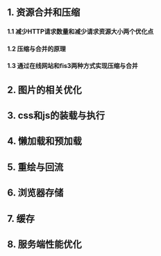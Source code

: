 ## 1. 资源合并和压缩

#### 1.1 减少HTTP请求数量和减少请求资源大小两个优化点

#### 1.2 压缩与合并的原理

#### 1.3 通过在线网站和fis3两种方式实现压缩与合并

## 2. 图片的相关优化

## 3. css和js的装载与执行

## 4. 懒加载和预加载

## 5. 重绘与回流

## 6. 浏览器存储

## 7. 缓存

## 8. 服务端性能优化
